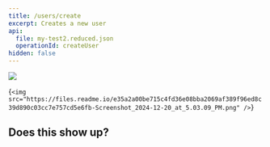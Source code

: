 ```yaml
---
title: /users/create
excerpt: Creates a new user
api:
  file: my-test2.reduced.json
  operationId: createUser
hidden: false
---
```

<Image align="center" src="https://files.readme.io/e35a2a00be715c4fd36e08bba2069af389f96ed8c39d890c03cc7e757cd5e6fb-Screenshot_2024-12-20_at_5.03.09_PM.png" />

<HTMLBlock>{`
<img src="https://files.readme.io/e35a2a00be715c4fd36e08bba2069af389f96ed8c39d890c03cc7e757cd5e6fb-Screenshot_2024-12-20_at_5.03.09_PM.png" />
`}</HTMLBlock>

## Does this show up?